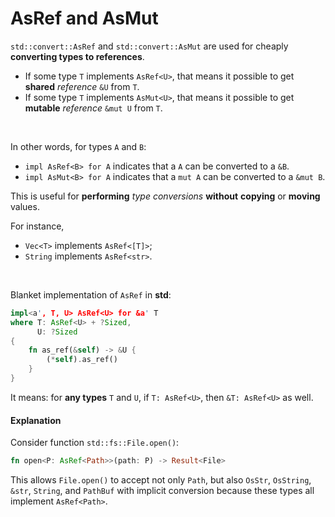 # AsRef and AsMut
``std::convert::AsRef`` and ``std::convert::AsMut`` are used for cheaply **converting types to references**. <br>

- If some type ``T`` implements ``AsRef<U>``, that means it possible to get **shared** *reference* ``&U`` from ``T``.
- If some type ``T`` implements ``AsMut<U>``, that means it possible to get **mutable** *reference* ``&mut U`` from ``T``.

<br>

In other words, for types ``A`` and ``B``:
- ``impl AsRef<B> for A`` indicates that a ``A`` can be converted to a ``&B``.
- ``impl AsMut<B> for A`` indicates that a ``mut A`` can be converted to a ``&mut B``.

This is useful for **performing** *type conversions* **without** **copying** or **moving** values.<br>

For instance, 
- ``Vec<T>`` implements ``AsRef<[T]>``;
- ``String`` implements ``AsRef<str>``.

<br>

Blanket implementation of ``AsRef`` in **std**:
```Rust
impl<a', T, U> AsRef<U> for &a' T
where T: AsRef<U> + ?Sized,
      U: ?Sized
{
    fn as_ref(&self) -> &U {
        (*self).as_ref()
    }
}
```

It means: for **any types** ``T`` and ``U``, if ``T: AsRef<U>``, then ``&T: AsRef<U>`` as well.

#### Explanation
Consider function ``std::fs::File.open()``:
```Rust
fn open<P: AsRef<Path>>(path: P) -> Result<File>
```

This allows ``File.open()`` to accept not only ``Path``, but also ``OsStr``, ``OsString``, ``&str``, ``String``, and ``PathBuf`` with implicit conversion because these types all implement ``AsRef<Path>``.
